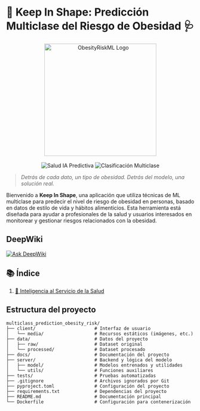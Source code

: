 # 🧬 Keep In Shape: Predicción Multiclase del Riesgo de Obesidad 🩺

<div align="center">
    <img src="client/media/obesity_logo.png" alt="ObesityRiskML Logo" width="300">
    <br><br>
    <img src="https://img.shields.io/badge/Salud-IA%20Predictiva-4ECDC4?style=for-the-badge&logo=python&logoColor=white" alt="Salud IA Predictiva">
    <img src="https://img.shields.io/badge/Clasificación-Multiclase-orange?style=for-the-badge&logo=scikit-learn&logoColor=white" alt="Clasificación Multiclase">
</div>

> *Detrás de cada dato, un tipo de obesidad. Detrás del modelo, una solución real.*

Bienvenido a **Keep In Shape**, una aplicación que utiliza técnicas de ML multiclase para predecir el nivel de riesgo de obesidad en personas, basado en datos de estilo de vida y hábitos alimenticios. Esta herramienta está diseñada para ayudar a profesionales de la salud y usuarios interesados en monitorear y gestionar riesgos relacionados con la obesidad.
## DeepWiki
[![Ask DeepWiki](https://deepwiki.com/badge.svg)](https://deepwiki.com/fergarcat/multiclass_prediction_obesity_risk)

## 📚 Índice

1. [🧠 Inteligencia al Servicio de la Salud](#-inteligencia-al-servicio-de-la-salud-)

## Estructura del proyecto

```
multiclass_prediction_obesity_risk/
├── client/                      # Interfaz de usuario
│   └── media/                   # Recursos estáticos (imágenes, etc.)
├── data/                        # Datos del proyecto
│   ├── raw/                     # Dataset original
│   └── processed/               # Dataset procesado
├── docs/                        # Documentación del proyecto
├── server/                      # Backend y lógica del modelo
│   ├── model/                   # Modelos entrenados y utilidades
│   └── utils/                   # Funciones auxiliares
├── tests/                       # Pruebas automatizadas
├── .gitignore                   # Archivos ignorados por Git
├── pyproject.toml               # Configuración del proyecto
├── requirements.txt             # Dependencias del proyecto
├── README.md                    # Documentación principal
└── Dockerfile                   # Configuración para contenerización
```
